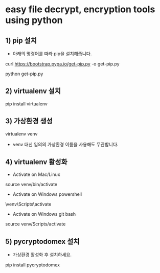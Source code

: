 # easy file decrypt, encryption tools using python

## 1) pip 설치

* 아래의 명령어를 따라 pip을 설치해줍니다.

curl https://bootstrap.pypa.io/get-pip.py -o get-pip.py

python get-pip.py


## 2) virtualenv 설치
pip install virtualenv


## 3) 가상환경 생성
virtualenv venv

* venv 대신 임의의 가상환경 이름을 사용해도 무관합니다.

## 4) virtualenv 활성화

* Activate on Mac/Linux

source venv/bin/activate

* Activate on Windows powershell

\venv\Scripts\activate

* Activate on Windows git bash

source venv/Scripts/activate

## 5) pycryptodomex 설치

* 가상환경 활성화 후 설치하세요.

pip install pycryptodomex

